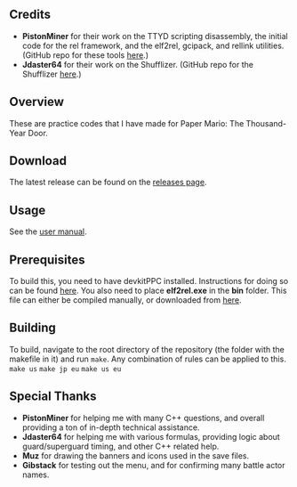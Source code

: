 ## Credits
* **PistonMiner** for their work on the TTYD scripting disassembly, the initial code for the rel framework, and the elf2rel, gcipack, and rellink utilities. (GitHub repo for these tools [here](https://github.com/PistonMiner/ttyd-tools).)
* **Jdaster64** for their work on the Shufflizer. (GitHub repo for the Shufflizer [here](https://github.com/jdaster64/shufflizer).)

## Overview
These are practice codes that I have made for Paper Mario: The Thousand-Year Door. 

## Download
The latest release can be found on the [releases page](https://github.com/Zephiles/TTYD-Practice-Codes/releases).

## Usage
See the [user manual](https://github.com/Zephiles/TTYD-Practice-Codes/blob/master/USER_MANUAL.md).

## Prerequisites
To build this, you need to have devkitPPC installed. Instructions for doing so can be found [here](https://devkitpro.org/wiki/Getting_Started). You also need to place **elf2rel.exe** in the **bin** folder. This file can either be compiled manually, or downloaded from [here](https://github.com/PistonMiner/ttyd-tools/releases/download/v2.5/elf2rel.exe).

## Building
To build, navigate to the root directory of the repository (the folder with the makefile in it) and run `make`. Any combination of rules can be applied to this.
`make us`
`make jp eu`
`make us eu`

## Special Thanks
* **PistonMiner** for helping me with many C++ questions, and overall providing a ton of in-depth technical assistance.
* **Jdaster64** for helping me with various formulas, providing logic about guard/superguard timing, and other C++ related help.
* **Muz** for drawing the banners and icons used in the save files.
* **Gibstack** for testing out the menu, and for confirming many battle actor names.
